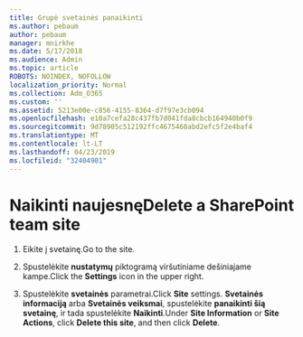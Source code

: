 ```yaml
---
title: Grupė svetainės panaikinti
ms.author: pebaum
author: pebaum
manager: mnirkhe
ms.date: 5/17/2018
ms.audience: Admin
ms.topic: article
ROBOTS: NOINDEX, NOFOLLOW
localization_priority: Normal
ms.collection: Adm_O365
ms.custom: ''
ms.assetid: 5213e00e-c856-4155-8364-d7f97e3cb094
ms.openlocfilehash: e10a7cefa28c437fb7d041fda8cbcb164940b0f9
ms.sourcegitcommit: 9d78905c512192ffc4675468abd2efc5f2e4baf4
ms.translationtype: MT
ms.contentlocale: lt-LT
ms.lasthandoff: 04/23/2019
ms.locfileid: "32404901"
---
```

# <a name="delete-a-sharepoint-team-site"></a><span data-ttu-id="4605d-102">Naikinti naujesnę</span><span class="sxs-lookup"><span data-stu-id="4605d-102">Delete a SharePoint team site</span></span>

1. <span data-ttu-id="4605d-103">Eikite į svetainę.</span><span class="sxs-lookup"><span data-stu-id="4605d-103">Go to the site.</span></span>
    
2. <span data-ttu-id="4605d-104">Spustelėkite **nustatymų** piktogramą viršutiniame dešiniajame kampe.</span><span class="sxs-lookup"><span data-stu-id="4605d-104">Click the **Settings** icon in the upper right.</span></span> 
    
3. <span data-ttu-id="4605d-105">Spustelėkite **svetainės** parametrai.</span><span class="sxs-lookup"><span data-stu-id="4605d-105">Click **Site** settings.</span></span> <span data-ttu-id="4605d-106">**Svetainės informaciją** arba **Svetainės veiksmai**, spustelėkite **panaikinti šią svetainę**, ir tada spustelėkite **Naikinti**.</span><span class="sxs-lookup"><span data-stu-id="4605d-106">Under **Site Information** or **Site Actions**, click **Delete this site**, and then click **Delete**.</span></span>
    

